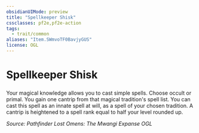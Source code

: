 ```yaml
---
obsidianUIMode: preview
title: "Spellkeeper Shisk"
cssclasses: pf2e,pf2e-action
tags:
  - trait/common
aliases: "Item.SWmvoTF0BavjyGUS"
license: OGL
---
```

# Spellkeeper Shisk

### 






Your magical knowledge allows you to cast simple spells. Choose occult or primal. You gain one cantrip from that magical tradition's spell list. You can cast this spell as an innate spell at will, as a spell of your chosen tradition. A cantrip is heightened to a spell rank equal to half your level rounded up.

*Source: Pathfinder Lost Omens: The Mwangi Expanse*
*OGL*